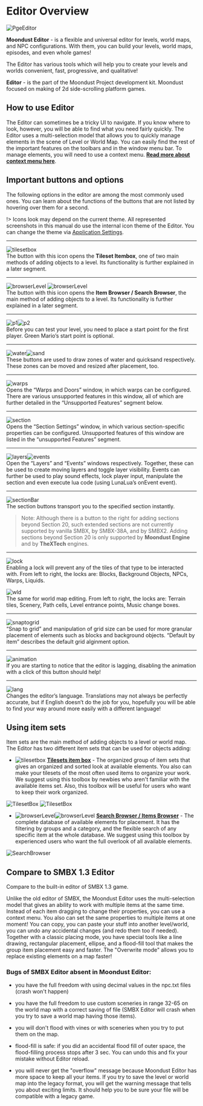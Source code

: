 # Editor Overview

![PgeEditor](WhatIsPGEEditor.png ':no-zoom')

**Moondust Editor** - is a flexible and universal editor for levels,
world maps, and NPC configurations. With them, you can build your levels,
world maps, episodes, and even whole games!

The Editor has various tools which will help you to create your levels
and worlds convenient, fast, progressive, and qualitative!

**Editor** - is the part of the Moondust Project development kit. 
Moondust focused on making of 2d side-scrolling platform games.

## How to use Editor

The Editor can sometimes be a tricky UI to navigate. If you know where to look, however, 
you will be able to find what you need fairly quickly. The Editor uses a multi-selection 
model that allows you to quickly manage elements in the scene of Level or World Map. 
You can easily find the rest of the important features on the toolbars and 
in the window menu bar. To manage elements, you will need to use a context menu. 
**[Read more about context menu here](../../Editing/ContextMenu)**.

## Important buttons and options

The following options in the editor are among the most commonly used ones.
You can learn about the functions of the buttons that are not listed by hovering over 
them for a second.

!> Icons look may depend on the current theme. All represented screenshots in this manual
do use the internal icon theme of the Editor. You can change the theme via 
[Application Settings](../../Tools/ApplicationSettings#view).


-----

![tilesetbox](../../images/icons/tileset_box.png ':no-zoom')<br/>
The button with this icon opens the **Tileset Itembox**,
one of two main methods of adding objects to a level. Its functionality 
is further explained in a later segment.

-----

![browserLevel](../../images/icons/item_browser_level.png ':no-zoom') ![browserLevel](../../images/icons/item_browser_world.png ':no-zoom')<br/>
The button with this icon opens the **Item Browser / Search Browser**,
the main method of adding objects to a level. Its functionality is
further explained in a later segment.

-----

![p1](../../images/icons/player1_start.png ':no-zoom')![p2](../../images/icons/player2_start.png ':no-zoom')<br />
Before you can test your level, you need to place a
start point for the first player. Green Mario’s start point is
optional.

-----

![water](../../images/icons/draw_water.png ':no-zoom')![sand](../../images/icons/draw_sand.png ':no-zoom')<br />
These buttons are used to draw zones of water and
quicksand respectively. These zones can be moved and resized after
placement, too.

-----

![warps](../../images/icons/doors.png ':no-zoom')<br />
Opens the “Warps and Doors” window, in which warps can
be configured. There are various unsupported features in this window,
all of which are further detailed in the “Unsupported Features” segment
below.

-----

![section](../../images/icons/section.png ':no-zoom')<br />
Opens the “Section Settings” window, in which various
section-specific properties can be configured. Unsupported features of
this window are listed in the “unsupported Features” segment.

-----

![layers](../../images/icons/layers.png ':no-zoom')![events](../../images/icons/events.png ':no-zoom')<br />
Open the “Layers” and “Events” windows respectively.
Together, these can be used to create moving layers and toggle layer
visibility. Events can further be used to play sound effects, lock
player input, manipulate the section and even execute lua code (using
LunaLua’s onEvent event).

-----

![sectionBar](../../images/icons/sections_bar.png ':no-zoom')<br />
The section buttons transport you to the specified
section instantly. 

> Note: Although there is a button to the right for adding sections beyond Section 20, 
such extended sections are not currently supported by vanilla SMBX, by SMBX-38A, and by SMBX2.
Adding sections beyond Section 20 is only supported by **Moondust Engine** and 
by **TheXTech** engines.

-----

![lock](../../images/icons/item_lockers.png ':no-zoom')<br />
Enabling a lock will prevent any of the tiles of that
type to be interacted with. From left to right, the locks are: Blocks,
Background Objects, NPCs, Warps, Liquids.

![wld](../../images/icons/item_lockers_wld.png ':no-zoom')<br />
The same for world map editing. From left to right, the locks are: Terrain tiles,
Scenery, Path cells, Level entrance points, Music change boxes.

-----

![snaptogrid](../../screenshots/focus/menu-snap-to-grid.png ':no-zoom')<br />
“Snap to grid” and manipulation of grid size can be
used for more granular placement of elements such as blocks and
background objects. “Default by item” describes the default grid
alginment option.

-----

![animation](../../images/icons/animation.png ':no-zoom')<br />
If you are starting to notice that the editor is
lagging, disabling the animation with a click of this button should
help\!

-----

![lang](../../screenshots/focus/menu-language.png ':no-zoom')<br />
Changes the editor’s language. Translations may not always be perfectly accurate, 
but if English doesn’t do the job for you, hopefully you will be able to 
find your way around more easily with a different language\!

## Using item sets

Item sets are the main method of adding objects to a level or world map. 
The Editor has two different item sets that can be used for objects adding:

* ![tilesetbox](../../images/icons/tileset_box.png ':no-zoom') **[Tilesets item box](../../Tools/TilesetBox)** - The organized group of item sets that gives an 
organized and sorted look at available elements. You also can make your tilesets of 
the most often used items to organize your work. We suggest using this toolbox by 
newbies who aren't familiar with the available items set. Also, this toolbox will
be useful for users who want to keep their work organized.

![TilesetBox](../../screenshots/Tools/TilesetBox2.png ':size=200px')
![TilesetBox](../../screenshots/Tools/TilesetBox.png ':size=200px')


* ![browserLevel](../../images/icons/item_browser_level.png ':no-zoom')![browserLevel](../../images/icons/item_browser_world.png) 
**[Search Browser / Items Browser](../../EditLevel/ItemBrowser)** - The complete database of available elements 
for placement. It has the filtering by groups and a category, and the flexible 
search of any specific item at the whole database. We suggest using this toolbox 
by experienced users who want the full overlook of all available elements.

![SearchBrowser](../../screenshots/Tools/SearchBrowser.png)


## Compare to SMBX 1.3 Editor

Compare to the built-in editor of SMBX 1.3 game.

Unlike the old editor of SMBX, the Moondust Editor uses the multi-selection 
model that gives an ability to work with multiple items at the same time.
Instead of each item dragging to change their properties, you can use a 
context menu. You also can set the same properties to multiple items
at one moment! You can copy, you can paste your stuff into another level/world,
you can undo any accidental changes (and redo them too if needed). Together with
a classic placing mode, you have special tools like a line drawing, rectangular
placement, ellipse, and a flood-fill tool that makes the group item placement
easy and faster. The "Overwrite mode" allows you to replace existing elements on 
a map faster!


### Bugs of SMBX Editor absent in Moondust Editor:</u>

- you have the full freedom with using decimal values in the npc.txt files
(crash won't happen)
- you have the full freedom to use custom sceneries in range 32-65 on the world
map with a correct saving of file (SMBX Editor will crash when you try to save 
a world map having those items).

- you will don't flood with vines or with sceneries when you try
to put them on the map.

- flood-fill is safe: if you did an accidental flood fill of outer space,
the flood-filling process stops after 3 sec. You can undo this and fix your
mistake without Editor reload.

- you will never get the "overflow" message because Moondust Editor has more
space to keep all your items. If you try to save the level or world map into
the legacy format, you will get the warning message that tells you about
exciting limits. It should help you to be sure your file will be compatible
with a legacy game.

